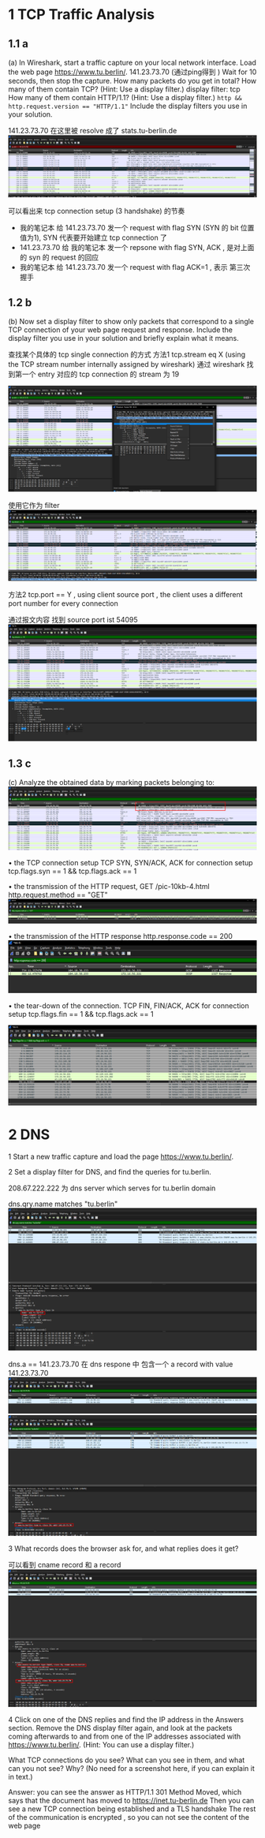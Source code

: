 
# 1 TCP Traffic Analysis
## 1.1 a
(a) In Wireshark, start a traffic capture on your local network interface.
Load the web page https://www.tu.berlin/.    141.23.73.70  (通过ping得到 )
Wait for 10 seconds, then stop the capture.
How many packets do you get in total?
How many of them contain TCP? (Hint: Use a display filter.)   display filter: tcp 
How many of them contain HTTP/1.1? (Hint: Use a display filter.)   `http && http.request.version == "HTTP/1.1"`
Include the display filters you use in your solution.


141.23.73.70 在这里被 resolve 成了 stats.tu-berlin.de
![](image/Pasted%20image%2020241120201518.png)

可以看出来 tcp connection setup (3 handshake) 的节奏
- 我的笔记本 给 141.23.73.70 发一个 request with flag SYN (SYN 的 bit 位置 值为1), SYN 代表要开始建立 tcp connection 了
- 141.23.73.70 给 我的笔记本 发一个 repsone with flag SYN, ACK , 是对上面的 syn 的 request 的回应 
- 我的笔记本 给 141.23.73.70 发一个 request with flag ACK=1 , 表示 第三次握手 



## 1.2 b 
(b) Now set a display filter to show only packets that correspond to a single TCP connection of your web page request and response.
Include the display filter you use in your solution and briefly explain what it means.

查找某个具体的 tcp single connection 的方式 
方法1
tcp.stream eq X (using the TCP stream number internally assigned by wireshark)
通过 wireshark 找到第一个 entry 对应的 tcp connection 的 stream 为 19 

![](image/Pasted%20image%2020241120202145.png)

使用它作为 filter 
![](image/Pasted%20image%2020241120202250.png)

方法2
tcp.port == Y , using client source port  , the client uses a different port number for every connection 

通过报文内容 找到 source port ist 54095 
![](image/Pasted%20image%2020241120202439.png)

## 1.3 c
(c) Analyze the obtained data by marking packets belonging to:
![](image/Pasted%20image%2020241120210103.png)

• the TCP connection setup
TCP SYN, SYN/ACK, ACK for connection setup 
tcp.flags.syn == 1 && tcp.flags.ack == 1

• the transmission of the HTTP request,
GET /pic-10kb-4.html
http.request.method == "GET"
![](image/Pasted%20image%2020241120210218.png)

• the transmission of the HTTP response
http.response.code == 200
![](image/Pasted%20image%2020241120210251.png)

• the tear-down of the connection.
TCP FIN, FIN/ACK, ACK for connection setup 
tcp.flags.fin == 1 && tcp.flags.ack == 1

![](image/Pasted%20image%2020241120210415.png)
# 2 DNS

1
Start a new traffic capture and load the page https://www.tu.berlin/.

2
Set a display filter for DNS, and find the queries for tu.berlin. 

208.67.222.222 为 dns server which serves for tu.berlin domain 

dns.qry.name matches "tu.berlin"
![](image/Pasted%20image%2020241120203807.png)


dns.a == 141.23.73.70
在 dns respone 中 包含一个 a record with value 141.23.73.70
![](image/Pasted%20image%2020241120202907.png)
![](image/Pasted%20image%2020241120203856.png)

3
What records does the browser ask for, and what replies does it get?

可以看到 cname record 和 a record 
![](image/Pasted%20image%2020241120204203.png)



4
Click on one of the DNS replies and find the IP address in the Answers section. Remove the DNS display filter again, and look at the packets coming afterwards to and from one of the IP addresses associated with https://www.tu.berlin/. (Hint: You can use a display filter.)
 
What TCP connections do you see? What can you see in them, and what can you not see?
Why?
(No need for a screenshot here, if you can explain it in text.)

Answer: you can see the answer as HTTP/1.1 301 Method Moved, which says that the document has moved to https://inet.tu-berlin.de 
Then you can see a new TCP connection being established and a TLS handshake
The rest of the communication is encrypted , so you can not see the content of the web page 
